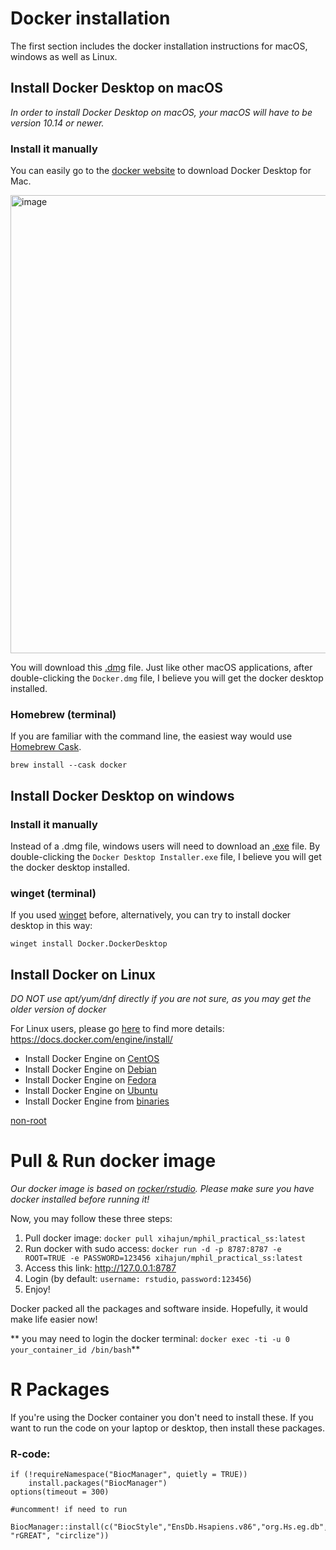 # Docker installation
The first section includes the docker installation instructions for macOS, windows as well as Linux.

## Install Docker Desktop on macOS
_In order to install Docker Desktop on macOS, your macOS will have to be version 10.14 or newer._

### Install it manually
You can easily go to the [docker website](https://www.docker.com/products/docker-desktop) to download Docker Desktop for Mac.

<img width="733" alt="image" src="https://user-images.githubusercontent.com/25631641/110496385-549b4b00-80ed-11eb-888c-a4baf9ecc313.png">

You will download this [.dmg](https://desktop.docker.com/mac/stable/Docker.dmg) file. Just like other macOS applications, after double-clicking the `Docker.dmg` file, I believe you will get the docker desktop installed.

### Homebrew (terminal)
If you are familiar with the command line, the easiest way would use [Homebrew Cask](https://github.com/Homebrew/homebrew-cask).

```
brew install --cask docker
```

## Install Docker Desktop on windows
### Install it manually
Instead of a .dmg file, windows users will need to download an [.exe](https://desktop.docker.com/win/stable/Docker%20Desktop%20Installer.exe) file. By double-clicking the `Docker Desktop Installer.exe` file, I believe you will get the docker desktop installed.

### winget (terminal)
If you used [winget](https://docs.microsoft.com/en-us/windows/package-manager/winget/) before, alternatively, you can try to install docker desktop in this way:
```
winget install Docker.DockerDesktop
```

## Install Docker on Linux
_DO NOT use apt/yum/dnf directly if you are not sure, as you may get the older version of docker_

For Linux users, please go [here](https://docs.docker.com/engine/install/) to find more details: https://docs.docker.com/engine/install/

- Install Docker Engine on [CentOS](https://docs.docker.com/engine/install/centos/)
- Install Docker Engine on [Debian](https://docs.docker.com/engine/install/debian/)
- Install Docker Engine on [Fedora](https://docs.docker.com/engine/install/fedora/)
- Install Docker Engine on [Ubuntu](https://docs.docker.com/engine/install/ubuntu/)
- Install Docker Engine from [binaries](https://docs.docker.com/engine/install/binaries/)

[non-root](https://docs.docker.com/engine/install/linux-postinstall/)

# Pull & Run docker image
_Our docker image is based on [rocker/rstudio](https://hub.docker.com/r/rocker/rstudio). Please make sure you have docker installed before running it!_

Now, you may follow these three steps:
1. Pull docker image: `docker pull xihajun/mphil_practical_ss:latest`
2. Run docker with sudo access: `docker run -d -p 8787:8787 -e ROOT=TRUE -e PASSWORD=123456 xihajun/mphil_practical_ss:latest`
3. Access this link: http://127.0.0.1:8787
4. Login (by default: `username: rstudio`, `password:123456`)
5. Enjoy!

Docker packed all the packages and software inside. Hopefully, it would make life easier now!

** you may need to login the docker terminal: `docker exec -ti -u 0 your_container_id /bin/bash`**

# R Packages
If you're using the Docker container you don't need to install these. If you want to run the code on your laptop or desktop, then install these packages.

### R-code:
```{}
if (!requireNamespace("BiocManager", quietly = TRUE))
    install.packages("BiocManager")
options(timeout = 300)

#uncomment! if need to run

BiocManager::install(c("BiocStyle","EnsDb.Hsapiens.v86","org.Hs.eg.db","STRINGdb","ChIPpeakAnno","GenomicRanges","EnsDb.Hsapiens.v86","rGREAT","circlize","rGREAT","circlize","STRINGdb", "rGREAT", "circlize"))
```


